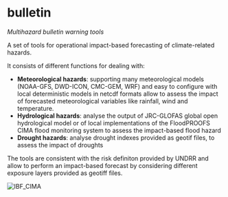# bulletin
*Multihazard bulletin warning tools*

A set of tools for operational impact-based forecasting of climate-related hazards.


It consists of different functions for dealing with:
- **Meteorological hazards**: supporting many meteorological models (NOAA-GFS, DWD-ICON, CMC-GEM, WRF) and easy to configure with local deterministic models in netcdf formats allow to assess the impact of forecasted meteorological variables like rainfall, wind and temperature.
- **Hydrological hazards**: analyse the output of JRC-GLOFAS global open hydrological model or of local implementations of the FloodPROOFS CIMA flood monitoring system to assess the impact-based flood hazard
- **Drought hazards**: analyse drought indexes provided as geotif files, to assess the impact of droughts

The tools are consistent with the risk definiton provided by UNDRR and allow to perform an impact-based forecast by considering different exposure layers provided as geotiff files.

![IBF_CIMA](https://github.com/c-hydro/bulletin/assets/57633516/a60ef6f1-8179-4147-a6f0-7936d06fe76c)
